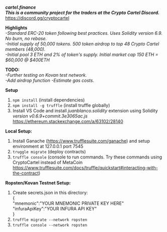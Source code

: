 ***cartel.finance***  
***This is a community project for the traders at the Crypto Cartel Discord.***  
https://discord.gg/cryptocartel  
  
**Highlights**  
*-Standard ERC-20 token following best practices. Uses Solidity version 6.9. No burn, no rebase.*  
*-Initial supply of 50,000 tokens. 500 token airdrop to top 48 Crypto Cartel members (48,000).*  
*-Initial pool 3 ETH and 2% of token's supply. Initial market cap 150 ETH = $60,000 @ $400ETH*  
  
**TODO:**  
*-Further testing on Kovan test network.*  
*-Add airdrop function*
*-Estimate gas costs.*  

**Setup** 
1. `npm install`  (install dependencies)  
2. `npm install -g truffle` (install truffle globally)  
3. Install VS Code and install *juanblanco.solidity* extension using Solidity *version v0.6.9+commit.3e3065ac.js* https://ethereum.stackexchange.com/a/63102/28140  
     
**Local Setup:**  
1. Install Ganache (https://www.trufflesuite.com/ganache) and setup environment at 127.0.0.1 port 7545  
2. `truggle migrate`  (deploy contracts)
3. `truffle console`  (console to run commands. Try these commands using CryptoCartel instead of MetaCoin https://www.trufflesuite.com/docs/truffle/quickstart#interacting-with-the-contract)  
  
**Ropsten/Kovan Testnet Setup:**  
1. Create secrets.json in this directory:  
{  
    "mnemonic":"YOUR MNEMONIC PRIVATE KEY HERE"  
    "infuraApiKey":"YOUR INFURA API KEY"  
}  
2. `truffle migrate --network ropsten`  
3. `truffle console --network ropsten`  
  